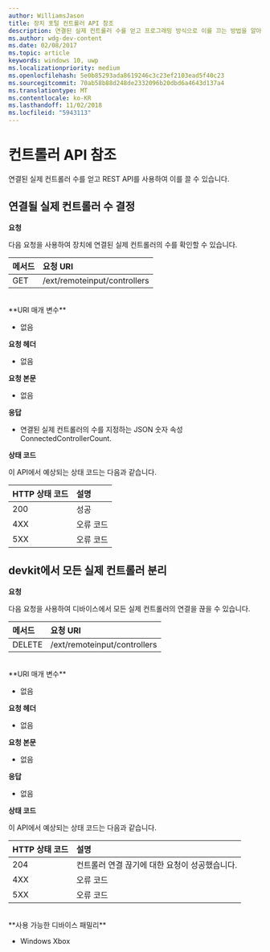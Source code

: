 ```yaml
---
author: WilliamsJason
title: 장치 포털 컨트롤러 API 참조
description: 연결된 실제 컨트롤러 수를 얻고 프로그래밍 방식으로 이를 끄는 방법을 알아봅니다.
ms.author: wdg-dev-content
ms.date: 02/08/2017
ms.topic: article
keywords: windows 10, uwp
ms.localizationpriority: medium
ms.openlocfilehash: 5e0b85293ada8619246c3c23ef2103ead5f40c23
ms.sourcegitcommit: 70ab58b88d248de2332096b20dbd6a4643d137a4
ms.translationtype: MT
ms.contentlocale: ko-KR
ms.lasthandoff: 11/02/2018
ms.locfileid: "5943113"
---
```

# <a name="controller-api-reference"></a>컨트롤러 API 참조   
연결된 실제 컨트롤러 수를 얻고 REST API를 사용하여 이를 끌 수 있습니다.

## <a name="determine-the-number-of-attached-physical-controllers"></a>연결될 실제 컨트롤러 수 결정

**요청**

다음 요청을 사용하여 장치에 연결된 실제 컨트롤러의 수를 확인할 수 있습니다.

메서드      | 요청 URI
:------     | :-----
GET | /ext/remoteinput/controllers
<br />
**URI 매개 변수**

- 없음

**요청 헤더**

- 없음

**요청 본문**   

- 없음

**응답**   

- 연결된 실제 컨트롤러의 수를 지정하는 JSON 숫자 속성 ConnectedControllerCount.

**상태 코드**

이 API에서 예상되는 상태 코드는 다음과 같습니다.

HTTP 상태 코드      | 설명
:------     | :-----
200 | 성공
4XX | 오류 코드
5XX | 오류 코드

## <a name="disconnect-all-physical-controllers-on-the-devkit"></a>devkit에서 모든 실제 컨트롤러 분리

**요청**

다음 요청을 사용하여 디바이스에서 모든 실제 컨트롤러의 연결을 끊을 수 있습니다.

메서드      | 요청 URI
:------     | :-----
DELETE | /ext/remoteinput/controllers
<br />
**URI 매개 변수**

- 없음

**요청 헤더**

- 없음

**요청 본문**   

- 없음

**응답**   

- 없음 

**상태 코드**

이 API에서 예상되는 상태 코드는 다음과 같습니다.

HTTP 상태 코드      | 설명
:------     | :-----
204 | 컨트롤러 연결 끊기에 대한 요청이 성공했습니다.
4XX | 오류 코드
5XX | 오류 코드

<br />
**사용 가능한 디바이스 패밀리**

* Windows Xbox
